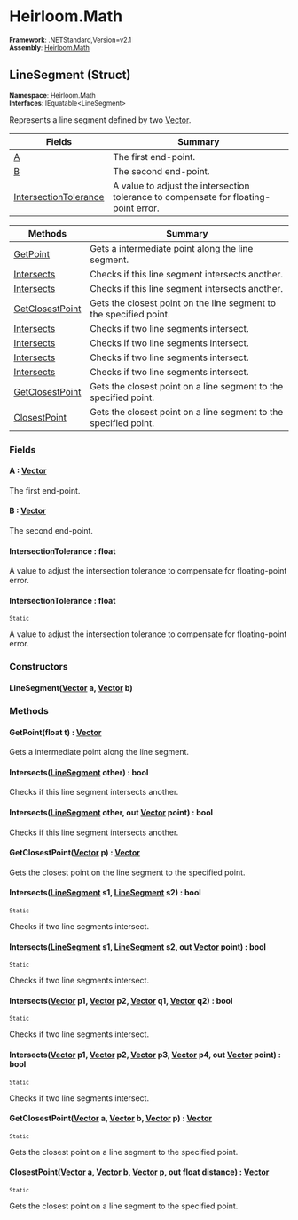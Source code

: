# Heirloom.Math

<small>**Framework**: .NETStandard,Version=v2.1</small>  
<small>**Assembly**: [Heirloom.Math](../heirloom.math/heirloom.math.md)</small>  

## LineSegment (Struct)
<small>**Namespace**: Heirloom.Math</sub></small>  
<small>**Interfaces**: IEquatable\<LineSegment></small>  

Represents a line segment defined by two [Vector](heirloom.math.vector.md).

| Fields | Summary |
|-------|---------|
| [A](#ACDCAB7DD) | The first end-point. |
| [B](#BCDCAB7E0) | The second end-point. |
| [IntersectionTolerance](#INTB65AA64A) | A value to adjust the intersection tolerance to compensate for floating-point error. |

| Methods | Summary |
|---------|---------|
| [GetPoint](#GETD7A846C2) | Gets a intermediate point along the line segment. |
| [Intersects](#INT4F7FBFA6) | Checks if this line segment intersects another. |
| [Intersects](#INTE44EFDD5) | Checks if this line segment intersects another. |
| [GetClosestPoint](#GETC1F2FAE0) | Gets the closest point on the line segment to the specified point. |
| [Intersects](#INT55C58DCE) | Checks if two line segments intersect. |
| [Intersects](#INT67351FE9) | Checks if two line segments intersect. |
| [Intersects](#INT5939302B) | Checks if two line segments intersect. |
| [Intersects](#INT117F0930) | Checks if two line segments intersect. |
| [GetClosestPoint](#GET7BFCC877) | Gets the closest point on a line segment to the specified point. |
| [ClosestPoint](#CLO3D13C606) | Gets the closest point on a line segment to the specified point. |

### Fields

#### <a name="ACDCAB7DD"></a>A : [Vector](heirloom.math.vector.md)

The first end-point.

#### <a name="BCDCAB7E0"></a>B : [Vector](heirloom.math.vector.md)

The second end-point.

#### <a name="INTB65AA64A"></a>IntersectionTolerance : float

A value to adjust the intersection tolerance to compensate for floating-point error.

#### <a name="INTB65AA64A"></a>IntersectionTolerance : float
<small>`Static`</small>

A value to adjust the intersection tolerance to compensate for floating-point error.

### Constructors

#### LineSegment([Vector](heirloom.math.vector.md) a, [Vector](heirloom.math.vector.md) b)

### Methods

#### <a name="GETD7A846C2"></a>GetPoint(float t) : [Vector](heirloom.math.vector.md)


Gets a intermediate point along the line segment.


#### <a name="INT4F7FBFA6"></a>Intersects([LineSegment](heirloom.math.linesegment.md) other) : bool


Checks if this line segment intersects another.


#### <a name="INTE44EFDD5"></a>Intersects([LineSegment](heirloom.math.linesegment.md) other, out [Vector](heirloom.math.vector.md) point) : bool


Checks if this line segment intersects another.


#### <a name="GETC1F2FAE0"></a>GetClosestPoint([Vector](heirloom.math.vector.md) p) : [Vector](heirloom.math.vector.md)


Gets the closest point on the line segment to the specified point.


#### <a name="INT55C58DCE"></a>Intersects([LineSegment](heirloom.math.linesegment.md) s1, [LineSegment](heirloom.math.linesegment.md) s2) : bool

<small>`Static`</small>

Checks if two line segments intersect.


#### <a name="INT67351FE9"></a>Intersects([LineSegment](heirloom.math.linesegment.md) s1, [LineSegment](heirloom.math.linesegment.md) s2, out [Vector](heirloom.math.vector.md) point) : bool

<small>`Static`</small>

Checks if two line segments intersect.


#### <a name="INT5939302B"></a>Intersects([Vector](heirloom.math.vector.md) p1, [Vector](heirloom.math.vector.md) p2, [Vector](heirloom.math.vector.md) q1, [Vector](heirloom.math.vector.md) q2) : bool

<small>`Static`</small>

Checks if two line segments intersect.


#### <a name="INT117F0930"></a>Intersects([Vector](heirloom.math.vector.md) p1, [Vector](heirloom.math.vector.md) p2, [Vector](heirloom.math.vector.md) p3, [Vector](heirloom.math.vector.md) p4, out [Vector](heirloom.math.vector.md) point) : bool

<small>`Static`</small>

Checks if two line segments intersect.


#### <a name="GET7BFCC877"></a>GetClosestPoint([Vector](heirloom.math.vector.md) a, [Vector](heirloom.math.vector.md) b, [Vector](heirloom.math.vector.md) p) : [Vector](heirloom.math.vector.md)

<small>`Static`</small>

Gets the closest point on a line segment to the specified point.


#### <a name="CLO3D13C606"></a>ClosestPoint([Vector](heirloom.math.vector.md) a, [Vector](heirloom.math.vector.md) b, [Vector](heirloom.math.vector.md) p, out float distance) : [Vector](heirloom.math.vector.md)

<small>`Static`</small>

Gets the closest point on a line segment to the specified point.


